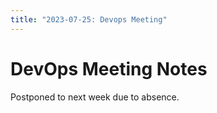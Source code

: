 ```yaml
---
title: "2023-07-25: Devops Meeting"
---
```


# DevOps Meeting Notes

Postponed to next week due to absence.
